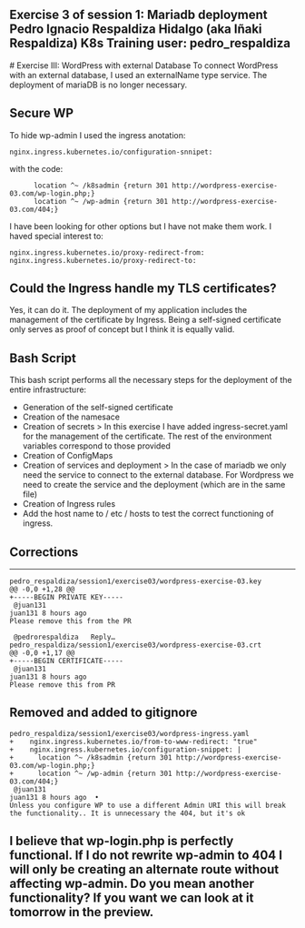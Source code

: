 Exercise 3 of session 1: Mariadb deployment
Pedro Ignacio Respaldiza Hidalgo (aka Iñaki Respaldiza)
K8s Training user: pedro_respaldiza
---
# Exercise III: WordPress with external Database
To connect WordPress with an external database, I used an externalName type service.
The deployment of mariaDB is no longer necessary.

## Secure WP
To hide wp-admin I used the ingress anotation:
~~~
nginx.ingress.kubernetes.io/configuration-snnipet:
~~~
with the code:
~~~
      location ^~ /k8sadmin {return 301 http://wordpress-exercise-03.com/wp-login.php;}
      location ^~ /wp-admin {return 301 http://wordpress-exercise-03.com/404;}
~~~
I have been looking for other options but I have not make them work.
I haved special interest to:
~~~
nginx.ingress.kubernetes.io/proxy-redirect-from: 
nginx.ingress.kubernetes.io/proxy-redirect-to:
~~~

## Could the Ingress handle my TLS certificates?
Yes, it can do it.
The deployment of my application includes the management of the certificate by Ingress.
Being a self-signed certificate only serves as proof of concept but I think it is equally valid.

## Bash Script

This bash script performs all the necessary steps for the deployment of the entire infrastructure:

- Generation of the self-signed certificate
- Creation of the namesace
- Creation of secrets > In this exercise I have added ingress-secret.yaml for the management of the certificate. The rest of the environment variables correspond to those provided
- Creation of ConfigMaps
- Creation of services and deployment > In the case of mariadb we only need the service to connect to the external database. For Wordpress we need to create the service and the deployment (which are in the same file)
- Creation of Ingress rules
- Add the host name to / etc / hosts to test the correct functioning of ingress.

## Corrections
---
~~~
pedro_respaldiza/session1/exercise03/wordpress-exercise-03.key
@@ -0,0 +1,28 @@
+-----BEGIN PRIVATE KEY-----
 @juan131
juan131 8 hours ago
Please remove this from the PR

 @pedrorespaldiza	Reply…
pedro_respaldiza/session1/exercise03/wordpress-exercise-03.crt
@@ -0,0 +1,17 @@
+-----BEGIN CERTIFICATE-----
 @juan131
juan131 8 hours ago
Please remove this from PR
~~~
Removed and added to gitignore
---
~~~
pedro_respaldiza/session1/exercise03/wordpress-ingress.yaml
+    nginx.ingress.kubernetes.io/from-to-www-redirect: "true"
+    nginx.ingress.kubernetes.io/configuration-snippet: |
+      location ^~ /k8sadmin {return 301 http://wordpress-exercise-03.com/wp-login.php;}
+      location ^~ /wp-admin {return 301 http://wordpress-exercise-03.com/404;}
 @juan131
juan131 8 hours ago  • 
Unless you configure WP to use a different Admin URI this will break the functionality.. It is unnecessary the 404, but it's ok
~~~
I believe that wp-login.php is perfectly functional. If I do not rewrite wp-admin to 404 I will only be creating an alternate route without affecting wp-admin. Do you mean another functionality? If you want we can look at it tomorrow in the preview.
---
